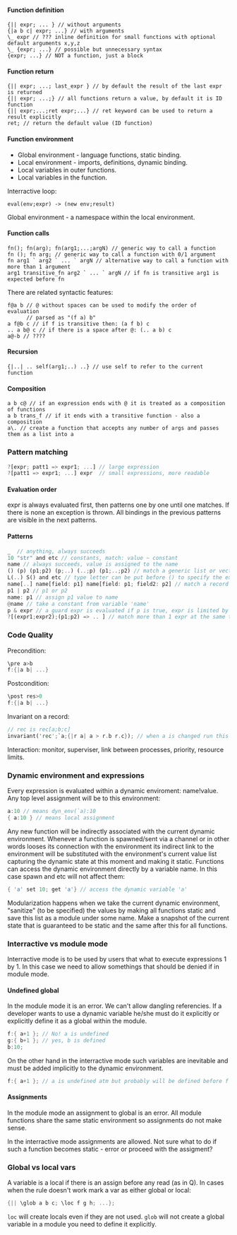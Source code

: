 #### Function definition

```
{|| expr; ... } // without arguments
{|a b c| expr; ...} // with arguments
\_ expr // ??? inline definition for small functions with optional default arguments x,y,z
\_ {expr; ...} // possible but unnecessary syntax
{expr; ...} // NOT a function, just a block
```

#### Function return

```
{|| expr; ...; last_expr } // by default the result of the last expr is returned
{|| expr; ...;} // all functions return a value, by default it is ID function
{|| expr;...;ret expr;...} // ret keyword can be used to return a result explicitly
ret; // return the default value (ID function)
```

#### Function environment

* Global environment - language functions, static binding.
* Local environment - imports, definitions, dynamic binding.
* Local variables in outer functions.
* Local variables in the function.

Interractive loop:
```
eval(env;expr) -> (new env;result)
```

Global environment - a namespace within the local environment.

#### Function calls

```
fn(); fn(arg); fn(arg1;...;argN) // generic way to call a function
fn (); fn arg; // generic way to call a function with 0/1 argument
fn arg1 ` arg2 ` ... ` argN // alternative way to call a function with more than 1 argument
arg1 transitive_fn arg2 ` ... ` argN // if fn is transitive arg1 is expected before fn
```

There are related syntactic features:
```
f@a b // @ without spaces can be used to modify the order of evaluation
      // parsed as "(f a) b"
a f@b c // if f is transitive then: (a f b) c
.. a b@ c // if there is a space after @: (.. a b) c
a@-b // ????
```

#### Recursion

```
{|..| .. self(arg1;..) ..} // use self to refer to the current function
```

#### Composition

```
a b c@ // if an expression ends with @ it is treated as a composition of functions
a b trans_f // if it ends with a transitive function - also a composition
a\. // create a function that accepts any number of args and passes them as a list into a
```

### Pattern matching

```Rust
?[expr; patt1 => expr1; ...] // large expression
?[patt1 => expr1; ...] expr  // small expressions, more readable 
```

#### Evaluation order

expr is always evaluated first, then patterns one by one until one matches. If there is none an exception is thrown. All bindings in the previous patterns are visible in the next patterns.

#### Patterns

```Rust
_  // anything, always succeeds
10 "str" and etc // constants, match: value ~ constant
name // always succeeds, value is assigned to the name
() (p) (p1;p2) (p;..) (..;p) (p1;..;p2) // match a generic list or vector with a fixed or variable number of elements
L(..) S() and etc // type letter can be put before () to specify the exact type with L - generic
name[..] name[field: p1] name[field: p1; field2: p2] // match a record
p1 | p2 // p1 or p2
name: p1 // assign p1 value to name
@name // take a constant from variable 'name'
p & expr // a guard expr is evaluated if p is true, expr is limited by )];| and =>
?[(expr1;expr2);(p1;p2) => .. ] // match more than 1 expr at the same time
```

### Code Quality

Precondition:
```Rust
\pre a>b
f:{|a b| ...}
```

Postcondition:
```Rust
\post res>0
f:{|a b| ...}
```

Invariant on a record:
```Rust
// rec is rec[a;b;c]
invariant('rec';`a;{|r a| a > r.b r.c}); // when a is changed run this fn, raise an exception if it is not true
```

Interaction: monitor, superviser, link between processes, priority, resource limits.

### Dynamic environment and expressions

Every expression is evaluated within a dynamic enviroment: name!value. Any top level assignment will be to this environment:
```Rust
a:10 // means dyn_env(`a):10
{ a:10 } // means local assignment
```

Any new function will be indirectly associated with the current dynamic environment. Whenever a function is spawned/sent via a channel or
in other words looses its connection with the environment its indirect link to the environment will be substituted with the environment's
current value list capturing the dynamic state at this moment and making it static. Functions can access the dynamic environment directly
by a variable name. In this case spawn and etc will not affect them:
```Rust
{ 'a' set 10; get 'a'} // access the dynamic variable 'a'
```

Modularization happens when we take the current dynamic environment, "sanitize" (to be specified) the values by making all
functions static and save this list as a module under some name. Make a snapshot of the current state that is guaranteed to be
static and the same after this for all functions.

### Interractive vs module mode

Interractive mode is to be used by users that what to execute expressions 1 by 1. In this case we need to allow somethings that
should be denied if in module mode.

#### Undefined global

In the module mode it is an error. We can't allow dangling referencies. If a developer wants to use a dynamic variable he/she
must do it explicitly or explicitly define it as a global within the module.
```Rust
f:{ a+1 }; // No! a is undefined
g:{ b+1 }; // yes, b is defined
b:10;
```

On the other hand in the interractive mode such variables are inevitable and must be added implicitly to the dynamic environment.
```Rust
f:{ a+1 }; // a is undefined atm but probably will be defined before f is called
```

#### Assignments

In the module mode an assignment to global is an error. All module functions share the same static environment so assignments do not make sense.

In the interractive mode assignments are allowed. Not sure what to do if such a function becomes static - error or proceed with the assigment?

### Global vs local vars

A variable is a local if there is an assign before any read (as in Q). In cases when the rule doesn't work mark a var as either global or local:
```Rust
{|| \glob a b c; \loc f g h; ...};
```
`loc` will create locals even if they are not used. `glob` will not create a global variable in a module you need to define it explicitly.